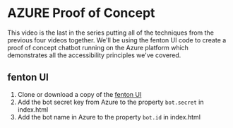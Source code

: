 # AZURE Proof of Concept
This video is the last in the series putting all of the techniques from the previous four videos together. We'll be using the fenton UI code to create a proof of concept chatbot running on the Azure platform which demonstrates all the accessibility principles we've covered.
## fenton UI
1. Clone or download a copy of the [fenton UI](https://github.com/canaxess/fenton)
2. Add the bot secret key from Azure to the property `bot.secret` in index.html 
3. Add the bot name in Azure to the property `bot.id` in index.html
